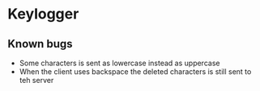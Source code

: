 # Keylogger

## Known bugs
- Some characters is sent as lowercase instead as uppercase
- When the client uses backspace the deleted characters is still sent to teh server
